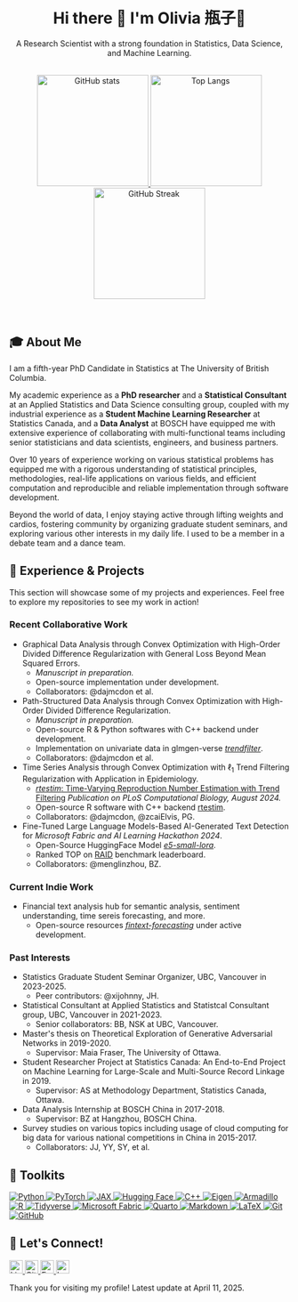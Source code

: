 <!--
**jiapivialiu/jiapivialiu** is a ✨ _special_ ✨ repository because its `README.md` (this file) appears on your GitHub profile.

Here are some ideas to get you started:

- 🔭 I’m currently working on ...
- 🌱 I’m currently learning ...
- 👯 I’m looking to collaborate on ...
- 🤔 I’m looking for help with ...
- 💬 Ask me about ...
- 📫 How to reach me: ...
- 😄 Pronouns: ...
- ⚡ Fun fact: ...
-->


<div align="center">
  <h1>Hi there 👋 I'm Olivia 瓶子🫙</h1>
  <p>A Research Scientist with a strong foundation in Statistics, Data Science, and Machine Learning.</p>
</div>

<br>

<div align="center">
  <a href="https://github.com/anuraghazra/github-readme-stats">
    <img height="200" src="https://github-readme-stats.vercel.app/api?username=jiapivialiu&show_icons=true&theme=light" alt="GitHub stats" />
  </a>
  <a href="https://github.com/anuraghazra/github-readme-stats">
    <img height="200" src="https://github-readme-stats.vercel.app/api/top-langs/?username=jiapivialiu&layout=compact&theme=light" alt="Top Langs" />
  </a>
  <a href="https://git.io/streak-stats">
    <img height="200" src="https://github-readme-streak-stats.herokuapp.com/?user=jiapivialiu&theme=light" alt="GitHub Streak" />
  </a>
</div>

<br>

<br>

## 🎓 About Me

I am a fifth-year PhD Candidate in Statistics at The University of British Columbia. 

My academic experience as a **PhD researcher** and a **Statistical Consultant** at an Applied Statistics and Data Science consulting group, coupled with my industrial experience as a **Student Machine Learning Researcher** at Statistics Canada, and a **Data Analyst** at BOSCH have equipped me with extensive experience of collaborating with multi-functional teams including senior statisticians and data scientists, engineers, and business partners. 

Over 10 years of experience working on various statistical problems has equipped me with a rigorous understanding of statistical principles, methodologies, real-life applications on various fields, and efficient computation and reproducible and reliable implementation through software development. 
<!-- I am passionate about leveraging innovative machine learning algorithms to redefine and modify gaming experience using scientific computing language and modern machine learning libraries. I am proficient in sharing results through presentations, papers, and interactive demonstrations. --> 

Beyond the world of data, I enjoy staying active through lifting weights and cardios, fostering community by organizing graduate student seminars, and exploring various other interests in my daily life. I used to be a member in a debate team and a dance team.

## 💼 Experience & Projects

This section will showcase some of my projects and experiences. Feel free to explore my repositories to see my work in action!

### Recent Collaborative Work

* Graphical Data Analysis through Convex Optimization with High-Order Divided Difference Regularization with General Loss Beyond Mean Squared Errors.
  * *Manuscript in preparation.*
  * Open-source implementation under development.
  * Collaborators: @dajmcdon et al.
* Path-Structured Data Analysis through Convex Optimization with High-Order Divided Difference Regularization.
  * *Manuscript in preparation.*
  * Open-source R & Python softwares with C++ backend under development.
  * Implementation on univariate data in glmgen-verse *[trendfilter](https://github.com/glmgen/trendfilter)*.
  * Collaborators: @dajmcdon et al.
* Time Series Analysis through Convex Optimization with $\ell_1$ Trend Filtering Regularization with Application in Epidemiology.
  * [*rtestim*: Time-Varying Reproduction Number Estimation with Trend Filtering](https://journals.plos.org/ploscompbiol/article?id=10.1371/journal.pcbi.1012324) *Publication on PLoS Computational Biology, August 2024.*
  * Open-source R software with C++ backend [rtestim](https://dajmcdon.github.io/rtestim/).
  * Collaborators: @dajmcdon, @zcaiElvis, PG.
* Fine-Tuned Large Language Models-Based AI-Generated Text Detection for *Microsoft Fabric and AI Learning Hackathon 2024*.
  * Open-Source HuggingFace Model [*e5-small-lora*](https://huggingface.co/MayZhou/e5-small-lora-ai-generated-detector}{e5-small-lora}).
  * Ranked TOP on [RAID](https://raid-bench.xyz/leaderboard) benchmark leaderboard.
  * Collaborators: @menglinzhou, BZ.
  
### Current Indie Work

* Financial text analysis hub for semantic analysis, sentiment understanding, time sereis forecasting, and more.
  * Open-source resources [*fintext-forecasting*](https://github.com/jiapivialiu/fintext-forecasting) under active development.

### Past Interests
* Statistics Graduate Student Seminar Organizer, UBC, Vancouver in 2023-2025.
  * Peer contributors: @xijohnny, JH.
* Statistical Consultant at Applied Statistics and Statistcal Consultant group, UBC, Vancouver in 2021-2023.
  * Senior collaborators: BB, NSK at UBC, Vancouver.
* Master's thesis on Theoretical Exploration of Generative Adversarial Networks in 2019-2020.
  * Supervisor: Maia Fraser, The University of Ottawa.
* Student Researcher Project at Statistics Canada: An End-to-End Project on Machine Learning for Large-Scale and Multi-Source Record Linkage in 2019.
  * Supervisor: AS at Methodology Department, Statistics Canada, Ottawa.
* Data Analysis Internship at BOSCH China in 2017-2018.
  * Supervisor: BZ at Hangzhou, BOSCH China.
* Survey studies on various topics including usage of cloud computing for big data for various national competitions in China in 2015-2017.
  * Collaborators: JJ, YY, SY, et al.

## 🧰 Toolkits

<p align="left"> 
  <!-- ML / DL / Scientific Frameworks --> 
  <a href="https://www.python.org/" target="_blank"> <img src="https://img.shields.io/badge/Python-3776AB?style=for-the-badge&logo=python&logoColor=white" alt="Python"/> </a> 
  <a href="https://pytorch.org/" target="_blank"> <img src="https://img.shields.io/badge/PyTorch-EE4C2C?style=for-the-badge&logo=pytorch&logoColor=white" alt="PyTorch"/> </a> 
  <a href="https://jax.readthedocs.io/en/latest/" target="_blank"> <img src="https://img.shields.io/badge/JAX-1C1C1C?style=for-the-badge&logo=google&logoColor=white" alt="JAX"/> </a> 
  <a href="https://huggingface.co/" target="_blank"> <img src="https://img.shields.io/badge/HuggingFace-FFD21F?style=for-the-badge&logo=huggingface&logoColor=black" alt="Hugging Face"/> </a> 
  <!-- Statistical / Scientific Libraries --> 
  <a href="https://isocpp.org/" target="_blank"> <img src="https://img.shields.io/badge/C++-00599C?style=for-the-badge&logo=c%2b%2b&logoColor=white" alt="C++"/> </a> 
  <a href="https://eigen.tuxfamily.org/" target="_blank"> <img src="https://img.shields.io/badge/Eigen-3A3A3A?style=for-the-badge&logo=codeforces&logoColor=white" alt="Eigen"/> </a> 
  <a href="https://arma.sourceforge.net/" target="_blank"> <img src="https://img.shields.io/badge/Armadillo-1B2A49?style=for-the-badge&logo=c&logoColor=white" alt="Armadillo"/> </a> 
  <!-- Data / Analytics --> 
  <a href="https://www.r-project.org/" target="_blank"> <img src="https://img.shields.io/badge/R-276DC3?style=for-the-badge&logo=r&logoColor=white" alt="R"/> </a> 
  <a href="https://www.tidyverse.org/packages/#core-tidyverse" target="_blank"> <img src="https://img.shields.io/badge/Tidyverse-9933CC?style=for-the-badge&logo=r&logoColor=white" alt="Tidyverse"/> </a> 
  <!-- Cloud Platform -->
  <a href="https://learn.microsoft.com/en-us/fabric/" target="_blank"> <img src="https://img.shields.io/badge/Microsoft%20Fabric-0066B8?style=for-the-badge&logo=microsoft&logoColor=white" alt="Microsoft Fabric"/> </a> 
  <!-- Reporting / Documentation --> 
  <a href="https://quarto.org/" target="_blank"> <img src="https://img.shields.io/badge/Quarto-4A3F7C?style=for-the-badge&logo=quarto&logoColor=white" alt="Quarto"/> </a> 
  <a href="https://www.markdownguide.org/" target="_blank"> <img src="https://img.shields.io/badge/Markdown-000000?style=for-the-badge&logo=markdown&logoColor=white" alt="Markdown"/> </a> 
  <a href="https://www.latex-project.org/" target="_blank"> <img src="https://img.shields.io/badge/LaTeX-008080?style=for-the-badge&logo=latex&logoColor=white" alt="LaTeX"/> </a> 
  <!-- Platforms --> 
  <a href="https://git-scm.com" target="_blank"> <img src="https://img.shields.io/badge/Git-F05032?style=for-the-badge&logo=git&logoColor=white" alt="Git"/> </a> 
  <a href="https://github.com/" target="_blank"> <img src="https://img.shields.io/badge/GitHub-181717?style=for-the-badge&logo=github&logoColor=white" alt="GitHub"/> </a> 
</p>

## 🤝 Let's Connect!

<p align="left">
  <a href="https://www.linkedin.com/in/jiaping9/" target="_blank">
    <img src="https://cdn.jsdelivr.net/gh/devicons/devicon/icons/linkedin/linkedin-original.svg" alt="LinkedIn" height="24" />
  </a>
  <a href="https://github.com/jiapivialiu" target="_blank">
    <img src="https://cdn.jsdelivr.net/gh/devicons/devicon/icons/github/github-original.svg" alt="GitHub" height="24" />
  </a>
  <a href="mailto:jiaping.liu@stat.ubc.ca" target="_blank">
    <img src="https://upload.wikimedia.org/wikipedia/commons/4/4e/Gmail_Icon.png" alt="Email" height="24" />
  </a>
  <a href="https://www.google.com/maps/place/Room+3127,+Earth+Sciences+Building,+2207+Main+mall,+Vancouver,+BC+V6T+1Z4" target="_blank">
    <img src="https://upload.wikimedia.org/wikipedia/commons/a/aa/Google_Maps_icon_%282020%29.svg" alt="Location" height="24" />
  </a>
</p>


Thank you for visiting my profile! Latest update at April 11, 2025.
